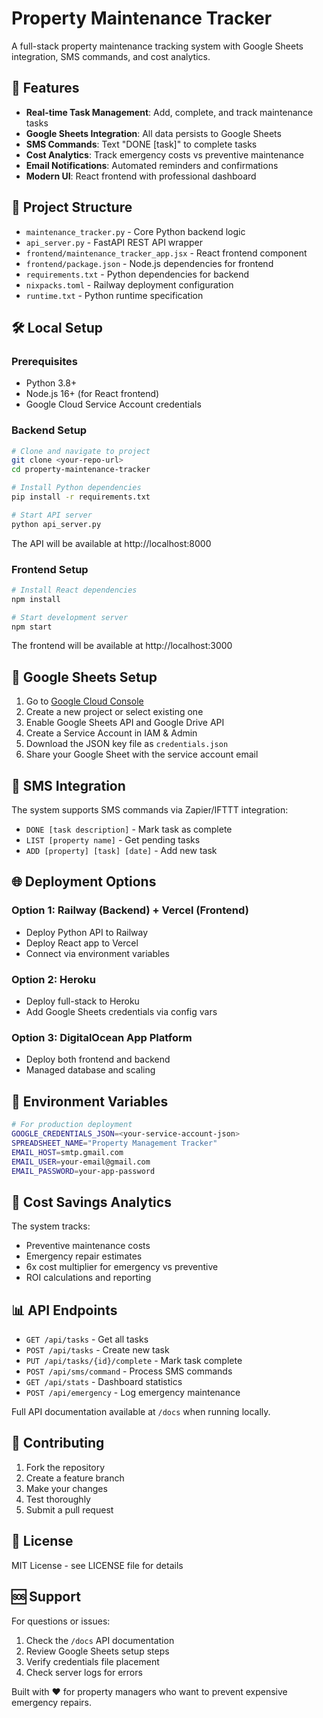 # Property Maintenance Tracker

A full-stack property maintenance tracking system with Google Sheets integration, SMS commands, and cost analytics.

## 🚀 Features

- **Real-time Task Management**: Add, complete, and track maintenance tasks
- **Google Sheets Integration**: All data persists to Google Sheets
- **SMS Commands**: Text "DONE [task]" to complete tasks
- **Cost Analytics**: Track emergency costs vs preventive maintenance
- **Email Notifications**: Automated reminders and confirmations
- **Modern UI**: React frontend with professional dashboard

## 📁 Project Structure

- `maintenance_tracker.py` - Core Python backend logic
- `api_server.py` - FastAPI REST API wrapper
- `frontend/maintenance_tracker_app.jsx` - React frontend component
- `frontend/package.json` - Node.js dependencies for frontend
- `requirements.txt` - Python dependencies for backend
- `nixpacks.toml` - Railway deployment configuration
- `runtime.txt` - Python runtime specification

## 🛠️ Local Setup

### Prerequisites
- Python 3.8+
- Node.js 16+ (for React frontend)
- Google Cloud Service Account credentials

### Backend Setup
```bash
# Clone and navigate to project
git clone <your-repo-url>
cd property-maintenance-tracker

# Install Python dependencies
pip install -r requirements.txt

# Start API server
python api_server.py
```

The API will be available at http://localhost:8000

### Frontend Setup
```bash
# Install React dependencies
npm install

# Start development server
npm start
```

The frontend will be available at http://localhost:3000

## 🔧 Google Sheets Setup

1. Go to [Google Cloud Console](https://console.cloud.google.com)
2. Create a new project or select existing one
3. Enable Google Sheets API and Google Drive API
4. Create a Service Account in IAM & Admin
5. Download the JSON key file as `credentials.json`
6. Share your Google Sheet with the service account email

## 📱 SMS Integration

The system supports SMS commands via Zapier/IFTTT integration:

- `DONE [task description]` - Mark task as complete
- `LIST [property name]` - Get pending tasks
- `ADD [property] [task] [date]` - Add new task

## 🌐 Deployment Options

### Option 1: Railway (Backend) + Vercel (Frontend)
- Deploy Python API to Railway
- Deploy React app to Vercel
- Connect via environment variables

### Option 2: Heroku
- Deploy full-stack to Heroku
- Add Google Sheets credentials via config vars

### Option 3: DigitalOcean App Platform
- Deploy both frontend and backend
- Managed database and scaling

## 🔑 Environment Variables

```bash
# For production deployment
GOOGLE_CREDENTIALS_JSON=<your-service-account-json>
SPREADSHEET_NAME="Property Management Tracker"
EMAIL_HOST=smtp.gmail.com
EMAIL_USER=your-email@gmail.com
EMAIL_PASSWORD=your-app-password
```

## 🎯 Cost Savings Analytics

The system tracks:
- Preventive maintenance costs
- Emergency repair estimates
- 6x cost multiplier for emergency vs preventive
- ROI calculations and reporting

## 📊 API Endpoints

- `GET /api/tasks` - Get all tasks
- `POST /api/tasks` - Create new task
- `PUT /api/tasks/{id}/complete` - Mark task complete
- `POST /api/sms/command` - Process SMS commands
- `GET /api/stats` - Dashboard statistics
- `POST /api/emergency` - Log emergency maintenance

Full API documentation available at `/docs` when running locally.

## 🤝 Contributing

1. Fork the repository
2. Create a feature branch
3. Make your changes
4. Test thoroughly
5. Submit a pull request

## 📄 License

MIT License - see LICENSE file for details

## 🆘 Support

For questions or issues:
1. Check the `/docs` API documentation
2. Review Google Sheets setup steps
3. Verify credentials file placement
4. Check server logs for errors

Built with ❤️ for property managers who want to prevent expensive emergency repairs.